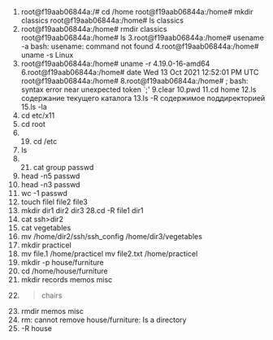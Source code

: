 1. root@f19aab06844a:/# cd /home
root@f19aab06844a:/home# mkdir classics
root@f19aab06844a:/home# ls
classics
2. root@f19aab06844a:/home# rmdir classics
root@f19aab06844a:/home# ls
3.root@f19aab06844a:/home# usename -a
bash: usename: command not found
4.root@f19aab06844a:/home# uname -s
Linux
5. root@f19aab06844a:/home# uname -r
4.19.0-16-amd64
6.root@f19aab06844a:/home# date
Wed 13 Oct 2021 12:52:01 PM UTC
root@f19aab06844a:/home# 
8.root@f19aab06844a:/home# ;
bash: syntax error near unexpected token `;'
9.clear
10.pwd
11.cd home
12.ls содержание текущего каталога 
13.ls -R содержимое поддиректорией
15.ls -la
17. cd etc/x11
18. cd root
19. 19. cd /etc
20. ls
21. 21. cat group passwd
22. head -n5 passwd
23. head -n3 passwd
24. wc -1 passwd
25. touch filel file2 file3
26. mkdir dir1 dir2 dir3
28.cd -R file1 dir1
29. cat ssh>dir2
30. cat vegetables 
31. mv /home/dir2/ssh/ssh_config /home/dir3/vegetables
32. mkdir practicel
33. mv file.1 /home/practicel
    mv file2.txt /home/practicel
34. mkdir -p house/furniture
35. cd /home/house/furniture
36. mkdir records memos misc
37. >chairs
38. rmdir memos misc
39. rm: cannot remove house/furniture: Is a directory
40. -R house

